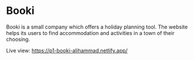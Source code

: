 # Booki
Booki is a small company which offers a holiday planning tool.
The website helps its users to find accommodation and activities in a town of their choosing.

Live view:
https://p1-booki-alihammad.netlify.app/
